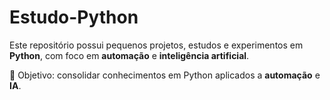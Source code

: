# Estudo-Python

Este repositório possui pequenos projetos, estudos e experimentos em **Python**, com foco em **automação** e **inteligência artificial**.


🚀 Objetivo: consolidar conhecimentos em Python aplicados a **automação** e **IA**.
